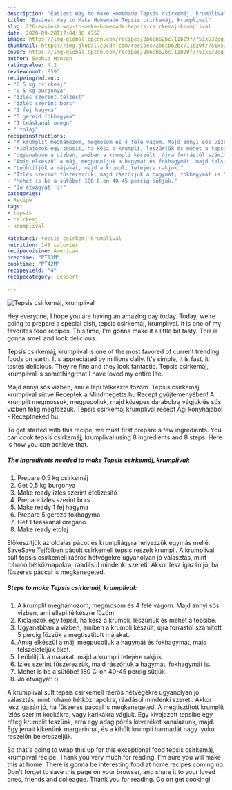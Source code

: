 ```yaml
---
description: "Easiest Way to Make Homemade Tepsis csirkemáj, krumplival"
title: "Easiest Way to Make Homemade Tepsis csirkemáj, krumplival"
slug: 226-easiest-way-to-make-homemade-tepsis-csirkemaj-krumplival
date: 2020-09-28T17:04:38.475Z
image: https://img-global.cpcdn.com/recipes/2b6cb62bc711b29f/751x532cq70/tepsis-csirkemaj-krumplival-recept-foto.jpg
thumbnail: https://img-global.cpcdn.com/recipes/2b6cb62bc711b29f/751x532cq70/tepsis-csirkemaj-krumplival-recept-foto.jpg
cover: https://img-global.cpcdn.com/recipes/2b6cb62bc711b29f/751x532cq70/tepsis-csirkemaj-krumplival-recept-foto.jpg
author: Sophia Hanson
ratingvalue: 4.2
reviewcount: 8593
recipeingredient:
- "0,5 kg csirkemj"
- "0,5 kg burgonya"
- "ízlés szerint telzest"
- "ízlés szerint bors"
- "1 fej hagyma"
- "5 gerezd fokhagyma"
- "1 teáskanál oregn"
- " tolaj"
recipeinstructions:
- "A krumplit meghámozom, megmosom és 4 felé vágom. Majd annyi sós vízben, ami ellepi félkészre főzöm."
- "Kiolajozok egy tepsit, ha kész a krumpli, leszűrjük és mehet a tepsibe."
- "Ugyanabban a vízben, amiben a krumpli készült, újra forrástól számított 5 percig főzzük a megtisztított májakat."
- "Amíg elkészül a máj, megpucoljuk a hagymát és fokhagymát, majd felszeleteljük őket."
- "Leöblítjük a májakat, majd a krumpli tetejére rakjuk."
- "Ízlés szerint fűszerezzük, majd rászórjuk a hagymát, fokhagymát is."
- "Mehet is be a sütőbe! 180 C-on 40-45 percig sütjük."
- "Jó étvágyat! :)"
categories:
- Recipe
tags:
- tepsis
- csirkemj
- krumplival

katakunci: tepsis csirkemj krumplival 
nutrition: 148 calories
recipecuisine: American
preptime: "PT13M"
cooktime: "PT42M"
recipeyield: "4"
recipecategory: Dessert

---
```



![Tepsis csirkemáj, krumplival](https://img-global.cpcdn.com/recipes/2b6cb62bc711b29f/751x532cq70/tepsis-csirkemaj-krumplival-recept-foto.jpg)

Hey everyone, I hope you are having an amazing day today. Today, we're going to prepare a special dish, tepsis csirkemáj, krumplival. It is one of my favorites food recipes. This time, I'm gonna make it a little bit tasty. This is gonna smell and look delicious.

Tepsis csirkemáj, krumplival is one of the most favored of current trending foods on earth. It's appreciated by millions daily. It's simple, it is fast, it tastes delicious. They're fine and they look fantastic. Tepsis csirkemáj, krumplival is something that I have loved my entire life.

Majd annyi sós vízben, ami ellepi félkészre főzöm. Tepsis csirkemáj krumplival sütve Receptek a Mindmegette.hu Recept gyűjteményében! A krumplit megmossuk, megpucoljuk, majd közepes darabokra vágjuk és sós vízben félig megfőzzük. Tepsis csirkemáj krumplival recept Ági konyhájából - Receptneked.hu.


To get started with this recipe, we must first prepare a few ingredients. You can cook tepsis csirkemáj, krumplival using 8 ingredients and 8 steps. Here is how you can achieve that.

<!--inarticleads1-->

##### The ingredients needed to make Tepsis csirkemáj, krumplival:

1. Prepare 0,5 kg csirkemáj
1. Get 0,5 kg burgonya
1. Make ready ízlés szerint ételízesítő
1. Prepare ízlés szerint bors
1. Make ready 1 fej hagyma
1. Prepare 5 gerezd fokhagyma
1. Get 1 teáskanál oregánó
1. Make ready  étolaj


Előkészítjük az oldalas pácot és krumpliágyra helyezzük egymás mellé. SaveSave Tejfölben pácolt csirkemell tepsis reszelt krumpli. A krumplival sült tepsis csirkemell ráérős hétvégékre ugyanolyan jó választás, mint rohanó hétköznapokra, ráadásul mindenki szereti. Akkor lesz igazán jó, ha fűszeres páccal is megkenegeted. 

<!--inarticleads2-->

##### Steps to make Tepsis csirkemáj, krumplival:

1. A krumplit meghámozom, megmosom és 4 felé vágom. Majd annyi sós vízben, ami ellepi félkészre főzöm.
1. Kiolajozok egy tepsit, ha kész a krumpli, leszűrjük és mehet a tepsibe.
1. Ugyanabban a vízben, amiben a krumpli készült, újra forrástól számított 5 percig főzzük a megtisztított májakat.
1. Amíg elkészül a máj, megpucoljuk a hagymát és fokhagymát, majd felszeleteljük őket.
1. Leöblítjük a májakat, majd a krumpli tetejére rakjuk.
1. Ízlés szerint fűszerezzük, majd rászórjuk a hagymát, fokhagymát is.
1. Mehet is be a sütőbe! 180 C-on 40-45 percig sütjük.
1. Jó étvágyat! :)


A krumplival sült tepsis csirkemell ráérős hétvégékre ugyanolyan jó választás, mint rohanó hétköznapokra, ráadásul mindenki szereti. Akkor lesz igazán jó, ha fűszeres páccal is megkenegeted. A megtisztított krumplit ízlés szerint kockákra, vagy karikákra vágjuk. Egy kivajazott tepsibe egy réteg krumplit teszünk, arra egy adag pórés keveréket kanalazunk, majd. Egy jénait kikenünk margarinnal, és a kihűlt krumpli harmadát nagy lyukú reszelőn belereszeljük. 

So that's going to wrap this up for this exceptional food tepsis csirkemáj, krumplival recipe. Thank you very much for reading. I'm sure you will make this at home. There is gonna be interesting food at home recipes coming up. Don't forget to save this page on your browser, and share it to your loved ones, friends and colleague. Thank you for reading. Go on get cooking!
